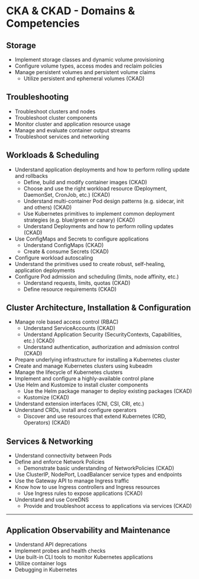 # CKA & CKAD - Domains & Competencies

## Storage

- Implement storage classes and dynamic volume provisioning
- Configure volume types, access modes and reclaim policies
- Manage persistent volumes and persistent volume claims
    - Utilize persistent and ephemeral volumes (CKAD)

## Troubleshooting

- Troubleshoot clusters and nodes
- Troubleshoot cluster components
- Monitor cluster and application resource usage
- Manage and evaluate container output streams
- Troubleshoot services and networking

## Workloads & Scheduling

- Understand application deployments and how to perform rolling update and rollbacks
    - Define, build and modify container images (CKAD)
    - Choose and use the right workload resource (Deployment, DaemonSet, CronJob, etc.) (CKAD)
    - Understand multi-container Pod design patterns (e.g. sidecar, init and others) (CKAD)
    - Use Kubernetes primitives to implement common deployment strategies (e.g. blue/green or canary) (CKAD)
    - Understand Deployments and how to perform rolling updates (CKAD)
- Use ConfigMaps and Secrets to configure applications
    - Understand ConfigMaps (CKAD)
    - Create & consume Secrets (CKAD)
- Configure workload autoscaling
- Understand the primitives used to create robust, self-healing, application deployments
- Configure Pod admission and scheduling (limits, node affinity, etc.)
    - Understand requests, limits, quotas (CKAD)
    - Define resource requirements (CKAD)
    

## Cluster Architecture, Installation & Configuration

- Manage role based access control (RBAC)
    - Understand ServiceAccounts (CKAD)
    - Understand Application Security (SecurityContexts, Capabilities, etc.) (CKAD)
    - Understand authentication, authorization and admission control (CKAD)
- Prepare underlying infrastructure for installing a Kubernetes cluster
- Create and manage Kubernetes clusters using kubeadm
- Manage the lifecycle of Kubernetes clusters
- Implement and configure a highly-available control plane
- Use Helm and Kustomize to install cluster components
    - Use the Helm package manager to deploy existing packages (CKAD)
    - Kustomize (CKAD)
- Understand extension interfaces (CNI, CSI, CRI, etc.)
- Understand CRDs, install and configure operators
    - Discover and use resources that extend Kubernetes (CRD, Operators) (CKAD)

## Services & Networking

- Understand connectivity between Pods
- Define and enforce Network Policies
    - Demonstrate basic understanding of NetworkPolicies (CKAD)
- Use ClusterIP, NodePort, LoadBalancer service types and endpoints
- Use the Gateway API to manage Ingress traffic
- Know how to use Ingress controllers and Ingress resources
    - Use Ingress rules to expose applications (CKAD)
- Understand and use CoreDNS 
    - Provide and troubleshoot access to applications via services (CKAD)
    
---

## Application Observability and Maintenance

- Understand API deprecations
- Implement probes and health checks
- Use built-in CLI tools to monitor Kubernetes applications
- Utilize container logs
- Debugging in Kubernetes



